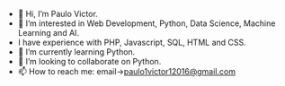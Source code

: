 - 👋 Hi, I’m Paulo Victor.
- 👀 I’m interested in Web Development, Python, Data Science, Machine Learning and AI.
- I have experience with PHP, Javascript, SQL, HTML and CSS.
- 🌱 I’m currently learning Python.
- 💞️ I’m looking to collaborate on Python.
- 📫 How to reach me: email->paulo1victor12016@gmail.com

<!---
paulo1victor12016/paulo1victor12016 is a ✨ special ✨ repository because its `README.md` (this file) appears on your GitHub profile.
You can click the Preview link to take a look at your changes.
--->

